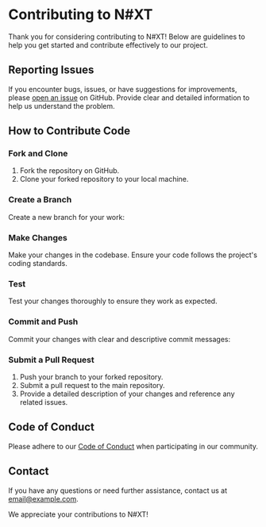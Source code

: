 # Contributing to N#XT

Thank you for considering contributing to N#XT! Below are guidelines to help you get started and contribute effectively to our project.

## Reporting Issues
If you encounter bugs, issues, or have suggestions for improvements, please [open an issue](#) on GitHub. Provide clear and detailed information to help us understand the problem.

## How to Contribute Code

### Fork and Clone
1. Fork the repository on GitHub.
2. Clone your forked repository to your local machine.

### Create a Branch
Create a new branch for your work:

### Make Changes
Make your changes in the codebase. Ensure your code follows the project's coding standards.

### Test
Test your changes thoroughly to ensure they work as expected.

### Commit and Push
Commit your changes with clear and descriptive commit messages:

### Submit a Pull Request
1. Push your branch to your forked repository.
2. Submit a pull request to the main repository.
3. Provide a detailed description of your changes and reference any related issues.

## Code of Conduct
Please adhere to our [Code of Conduct](#) when participating in our community.

## Contact
If you have any questions or need further assistance, contact us at [email@example.com](mailto:joelitoxs19@gmail.com).

We appreciate your contributions to N#XT!
